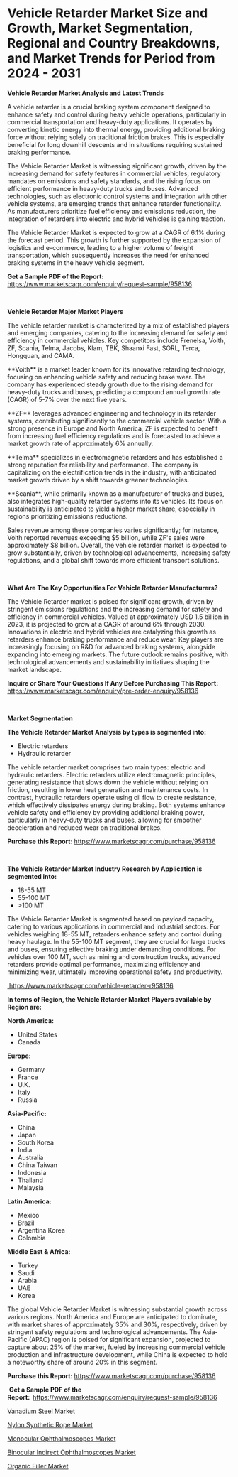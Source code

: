 <p><h1>Vehicle Retarder Market Size and Growth, Market Segmentation, Regional and Country Breakdowns, and Market Trends for Period from 2024 -  2031</h1></p><p><strong>Vehicle Retarder Market Analysis and Latest Trends</strong></p>
<p><p>A vehicle retarder is a crucial braking system component designed to enhance safety and control during heavy vehicle operations, particularly in commercial transportation and heavy-duty applications. It operates by converting kinetic energy into thermal energy, providing additional braking force without relying solely on traditional friction brakes. This is especially beneficial for long downhill descents and in situations requiring sustained braking performance.</p><p>The Vehicle Retarder Market is witnessing significant growth, driven by the increasing demand for safety features in commercial vehicles, regulatory mandates on emissions and safety standards, and the rising focus on efficient performance in heavy-duty trucks and buses. Advanced technologies, such as electronic control systems and integration with other vehicle systems, are emerging trends that enhance retarder functionality. As manufacturers prioritize fuel efficiency and emissions reduction, the integration of retarders into electric and hybrid vehicles is gaining traction.</p><p>The Vehicle Retarder Market is expected to grow at a CAGR of 6.1% during the forecast period. This growth is further supported by the expansion of logistics and e-commerce, leading to a higher volume of freight transportation, which subsequently increases the need for enhanced braking systems in the heavy vehicle segment.</p></p>
<p><strong>Get a Sample PDF of the Report:&nbsp;</strong> <a href="https://www.marketscagr.com/enquiry/request-sample/958136?utm_campaign=1848&utm_medium=2&utm_source=Github&utm_content=ia&utm_term=03122024&utm_id=vehicle-retarder">https://www.marketscagr.com/enquiry/request-sample/958136</a></p>
<p>&nbsp;</p>
<p><strong>Vehicle Retarder Major Market Players</strong></p>
<p><p>The vehicle retarder market is characterized by a mix of established players and emerging companies, catering to the increasing demand for safety and efficiency in commercial vehicles. Key competitors include Frenelsa, Voith, ZF, Scania, Telma, Jacobs, Klam, TBK, Shaanxi Fast, SORL, Terca, Hongquan, and CAMA.</p><p>**Voith** is a market leader known for its innovative retarding technology, focusing on enhancing vehicle safety and reducing brake wear. The company has experienced steady growth due to the rising demand for heavy-duty trucks and buses, predicting a compound annual growth rate (CAGR) of 5-7% over the next five years.</p><p>**ZF** leverages advanced engineering and technology in its retarder systems, contributing significantly to the commercial vehicle sector. With a strong presence in Europe and North America, ZF is expected to benefit from increasing fuel efficiency regulations and is forecasted to achieve a market growth rate of approximately 6% annually.</p><p>**Telma** specializes in electromagnetic retarders and has established a strong reputation for reliability and performance. The company is capitalizing on the electrification trends in the industry, with anticipated market growth driven by a shift towards greener technologies.</p><p>**Scania**, while primarily known as a manufacturer of trucks and buses, also integrates high-quality retarder systems into its vehicles. Its focus on sustainability is anticipated to yield a higher market share, especially in regions prioritizing emissions reductions.</p><p>Sales revenue among these companies varies significantly; for instance, Voith reported revenues exceeding $5 billion, while ZF's sales were approximately $8 billion. Overall, the vehicle retarder market is expected to grow substantially, driven by technological advancements, increasing safety regulations, and a global shift towards more efficient transport solutions.</p></p>
<p>&nbsp;</p>
<p><strong>What Are The Key Opportunities For Vehicle Retarder Manufacturers?</strong></p>
<p><p>The Vehicle Retarder market is poised for significant growth, driven by stringent emissions regulations and the increasing demand for safety and efficiency in commercial vehicles. Valued at approximately USD 1.5 billion in 2023, it is projected to grow at a CAGR of around 6% through 2030. Innovations in electric and hybrid vehicles are catalyzing this growth as retarders enhance braking performance and reduce wear. Key players are increasingly focusing on R&D for advanced braking systems, alongside expanding into emerging markets. The future outlook remains positive, with technological advancements and sustainability initiatives shaping the market landscape.</p></p>
<p><strong>Inquire or Share Your Questions If Any Before Purchasing This Report:</strong> <a href="https://www.marketscagr.com/enquiry/pre-order-enquiry/958136?utm_campaign=1848&utm_medium=2&utm_source=Github&utm_content=ia&utm_term=03122024&utm_id=vehicle-retarder">https://www.marketscagr.com/enquiry/pre-order-enquiry/958136</a></p>
<p>&nbsp;</p>
<p><strong>Market Segmentation</strong></p>
<p><strong>The Vehicle Retarder Market Analysis by types is segmented into:</strong></p>
<p><ul><li>Electric retarders</li><li>Hydraulic retarder</li></ul></p>
<p><p>The vehicle retarder market comprises two main types: electric and hydraulic retarders. Electric retarders utilize electromagnetic principles, generating resistance that slows down the vehicle without relying on friction, resulting in lower heat generation and maintenance costs. In contrast, hydraulic retarders operate using oil flow to create resistance, which effectively dissipates energy during braking. Both systems enhance vehicle safety and efficiency by providing additional braking power, particularly in heavy-duty trucks and buses, allowing for smoother deceleration and reduced wear on traditional brakes.</p></p>
<p><strong>Purchase this Report:&nbsp;</strong><a href="https://www.marketscagr.com/purchase/958136?utm_campaign=1848&utm_medium=2&utm_source=Github&utm_content=ia&utm_term=03122024&utm_id=vehicle-retarder">https://www.marketscagr.com/purchase/958136</a></p>
<p>&nbsp;</p>
<p><strong>The Vehicle Retarder Market Industry Research by Application is segmented into:</strong></p>
<p><ul><li>18-55 MT</li><li>55-100 MT</li><li>>100 MT</li></ul></p>
<p><p>The Vehicle Retarder Market is segmented based on payload capacity, catering to various applications in commercial and industrial sectors. For vehicles weighing 18-55 MT, retarders enhance safety and control during heavy haulage. In the 55-100 MT segment, they are crucial for large trucks and buses, ensuring effective braking under demanding conditions. For vehicles over 100 MT, such as mining and construction trucks, advanced retarders provide optimal performance, maximizing efficiency and minimizing wear, ultimately improving operational safety and productivity.</p></p>
<p><a href="https://www.marketscagr.com/vehicle-retarder-r958136?utm_campaign=1848&utm_medium=2&utm_source=Github&utm_content=ia&utm_term=03122024&utm_id=vehicle-retarder">&nbsp;https://www.marketscagr.com/vehicle-retarder-r958136</a></p>
<p><strong>In terms of Region, the Vehicle Retarder Market Players available by Region are:</strong></p>
<p>
    <p> <strong> North America: </strong>
        <ul>
            <li>United States</li>
            <li>Canada</li>
        </ul>
        </p> 
    <p> <strong> Europe: </strong>
        <ul>
            <li>Germany</li>
            <li>France</li>
            <li>U.K.</li>
            <li>Italy</li>
            <li>Russia</li>
        </ul>
        </p> 
    <p> <strong> Asia-Pacific: </strong>
        <ul>
            <li>China</li>
            <li>Japan</li>
            <li>South Korea</li>
            <li>India</li>
            <li>Australia</li>
            <li>China Taiwan</li>
            <li>Indonesia</li>
            <li>Thailand</li>
            <li>Malaysia</li>
        </ul>
        </p> 
    <p> <strong> Latin America: </strong>
        <ul>
            <li>Mexico</li>
            <li>Brazil</li>
            <li>Argentina Korea</li>
            <li>Colombia</li>
        </ul>
        </p> 
    <p> <strong> Middle East & Africa: </strong>
        <ul>
            <li>Turkey</li>
            <li>Saudi</li>
            <li>Arabia</li>
            <li>UAE</li>
            <li>Korea</li>
        </ul>
    </p>
    </p>
<p><p>The global Vehicle Retarder Market is witnessing substantial growth across various regions. North America and Europe are anticipated to dominate, with market shares of approximately 35% and 30%, respectively, driven by stringent safety regulations and technological advancements. The Asia-Pacific (APAC) region is poised for significant expansion, projected to capture about 25% of the market, fueled by increasing commercial vehicle production and infrastructure development, while China is expected to hold a noteworthy share of around 20% in this segment.</p></p>
<p><strong>Purchase this Report: </strong><a href="https://www.marketscagr.com/purchase/958136?utm_campaign=1848&utm_medium=2&utm_source=Github&utm_content=ia&utm_term=03122024&utm_id=vehicle-retarder">https://www.marketscagr.com/purchase/958136</a></p>
<p>&nbsp;<strong>Get a Sample PDF of the Report:&nbsp;&nbsp;</strong><a href="https://www.marketscagr.com/enquiry/request-sample/958136?utm_campaign=1848&utm_medium=2&utm_source=Github&utm_content=ia&utm_term=03122024&utm_id=vehicle-retarder">https://www.marketscagr.com/enquiry/request-sample/958136</a></p>
<p><strong></strong></p>
<p><p><a href="https://www.linkedin.com/pulse/strategic-roadmap-global-vanadium-steel-market-insights-8aobe?utm_campaign=1848&utm_medium=2&utm_source=Github&utm_content=ia&utm_term=03122024&utm_id=vehicle-retarder">Vanadium Steel Market</a></p><p><a href="https://www.linkedin.com/pulse/nylon-synthetic-rope-market-size-share-trends-analysis-report-tzuoe?utm_campaign=1848&utm_medium=2&utm_source=Github&utm_content=ia&utm_term=03122024&utm_id=vehicle-retarder">Nylon Synthetic Rope Market</a></p><p><a href="https://issuu.com/reportprime-2/docs/monocular-ophthalmoscopes-market-size-2030.pptx?utm_campaign=1848&utm_medium=2&utm_source=Github&utm_content=ia&utm_term=03122024&utm_id=vehicle-retarder">Monocular Ophthalmoscopes Market</a></p><p><a href="https://issuu.com/reportprime-2/docs/binocular-indirect-ophthalmoscopes-market-size-203?utm_campaign=1848&utm_medium=2&utm_source=Github&utm_content=ia&utm_term=03122024&utm_id=vehicle-retarder">Binocular Indirect Ophthalmoscopes Market</a></p><p><a href="https://www.linkedin.com/pulse/organic-filler-market-research-report-exploring-size-revenue-xks4e?utm_campaign=1848&utm_medium=2&utm_source=Github&utm_content=ia&utm_term=03122024&utm_id=vehicle-retarder">Organic Filler Market</a></p></p>